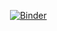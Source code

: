 [![<CircleCI>](https://circleci.com/gh/EquitemAlbi/prc.svg?style=svg)](https://app.circleci.com/pipelines/github/EquitemAlbi/prc)
[![Binder](https://mybinder.org/badge_logo.svg)](https://mybinder.org/v2/gh/EquitemAlbi/prc/tree/master/master)
